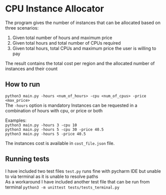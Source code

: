 # CPU Instance Allocator

The program gives the number of instances that can be allocated based on three scenarios:
1. Given total number of hours and maximum price
2. Given total hours and total number of CPUs required
3. Given total hours, total CPUs and maximum price the user is willing to pay

The result contains the total cost per region and the allocated number of instances and their count

## How to run
``python3 main.py -hours <num_of_hours> -cpu <num_of_cpus> -price <max_price> ``  
The ``-hours`` option is mandatory
Instances can be requested in a combination of hours with cpu, or price or both

Examples:  
``python3 main.py -hours 3 -cpu 10``  
``python3 main.py -hours 5 -cpu 30 -price 40.5``  
``python3 main.py -hours 5 -price 40.5``   

The instances cost is available in ``cost_file.json`` file.

## Running tests
I have included two test files
``test.py`` runs fine with pycharm IDE but unable to via terminal as it is unable to resolve paths  
As a workaround I have included another test file that can be run from terminal
``python3 -m unittest tests/tests_terminal.py``  